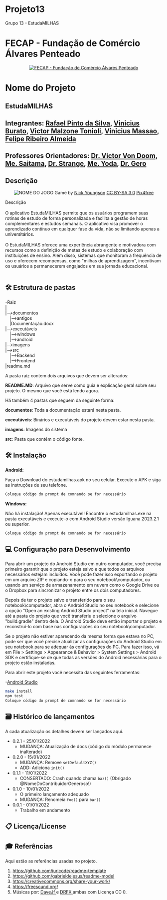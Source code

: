 # Projeto13
Grupo 13 - EstudaMILHAS

# FECAP - Fundação de Comércio Álvares Penteado

<p align="center">
<a href= "https://www.fecap.br/"><img src="https://encrypted-tbn0.gstatic.com/images?q=tbn:ANd9GcRhZPrRa89Kma0ZZogxm0pi-tCn_TLKeHGVxywp-LXAFGR3B1DPouAJYHgKZGV0XTEf4AE&usqp=CAU" alt="FECAP - Fundação de Comércio Álvares Penteado" border="0"></a>
</p>

# Nome do Projeto

## EstudaMILHAS

## Integrantes: <a href="">Rafael Pinto da Silva</a>, <a href="">Vinicius Burato</a>, <a href="">Victor Malzone Tonioli</a>, <a href="">Vinicius Massao</a>, <a href="">Felipe Ribeiro Almeida</a>

## Professores Orientadores: <a href="https://www.linkedin.com/in/victorbarq/">Dr. Victor Von Doom</a>, <a href="https://www.linkedin.com/in/victorbarq/">Me. Saitama</a>, <a href="https://www.linkedin.com/in/victorbarq/">Dr. Strange</a>, <a href="https://www.linkedin.com/in/victorbarq/">Me. Yoda</a>, <a href="https://www.linkedin.com/in/victorbarq/">Dr. Gero</a>

## Descrição

<p align="center">
<img src="https://pix4free.org/assets/library/2021-01-20/originals/game.jpg" alt="NOME DO JOGO" border="0">
  Game by <a href="http://www.nyphotographic.com/">Nick Youngson</a> <a rel="license" href="https://creativecommons.org/licenses/by-sa/3.0/">CC BY-SA 3.0</a> <a href="http://pix4free.org/">Pix4free</a>
</p>


Descrição
<br><br>
O aplicativo EstudaMILHAS permite que os usuários programem suas rotinas de estudo de forma personalizada e facilita a gestão de horas complementares e estudos semanais. O aplicativo visa promover o aprendizado contínuo em qualquer fase da vida, não se limitando apenas a universitários. 
<br><br>
O EstudaMILHAS oferece uma experiência abrangente e motivadora com recursos como a definição de metas de estudo e colaboração com instituições de ensino. Além disso, sistemas que monitoram a frequência de uso e oferecem recompensas, como "milhas de aprendizagem", incentivam os usuários a permanecerem engajados em sua jornada educacional.
<br><br>

## 🛠 Estrutura de pastas

-Raiz<br>
|<br>
|-->documentos<br>
  &emsp;|-->antigos<br>
  &emsp;|Documentação.docx<br>
|-->executáveis<br>
  &emsp;|-->windows<br>
  &emsp;|-->android<br>
 |-->imagens<br>
|-->src<br>
  &emsp;|-->Backend<br>
  &emsp;|-->Frontend<br>
|readme.md<br>

A pasta raiz contem dois arquivos que devem ser alterados:

<b>README.MD</b>: Arquivo que serve como guia e explicação geral sobre seu projeto. O mesmo que você está lendo agora.

Há também 4 pastas que seguem da seguinte forma:

<b>documentos</b>: Toda a documentação estará nesta pasta.

<b>executáveis</b>: Binários e executáveis do projeto devem estar nesta pasta.

<b>imagens</b>: Imagens do sistema

<b>src</b>: Pasta que contém o código fonte.

## 🛠 Instalação

<b>Android:</b>

Faça o Download do estudamilhas.apk no seu celular.
Execute o APK e siga as instruções de seu telefone.

```sh
Coloque código do prompt de comnando se for necessário
```

<b>Windows:</b>

Não há instalação! Apenas executável!
Encontre o estudamilhas.exe na pasta executáveis e execute-o com Android Studio versão Iguana 2023.2.1 ou superior.

```sh
Coloque código do prompt de comnando se for necessário
```

## 💻 Configuração para Desenvolvimento

Para abrir um projeto do Android Studio em outro computador, você precisa primeiro garantir que o projeto esteja salvo e que todos os arquivos necessários estejam incluídos. Você pode fazer isso exportando o projeto em um arquivo ZIP e copiando-o para o seu notebook\computador, ou usando um serviço de armazenamento em nuvem como o Google Drive ou o Dropbox para sincronizar o projeto entre os dois computadores.

Depois de ter o projeto salvo e transferido para o seu notebook\computador, abra o Android Studio no seu notebook e selecione a opção "Open an existing Android Studio project" na tela inicial. Navegue até a pasta do projeto que você transferiu e selecione o arquivo "build.gradle" dentro dela. O Android Studio deve então importar o projeto e reconstruí-lo com base nas configurações do seu notebook\computador.

Se o projeto não estiver aparecendo da mesma forma que estava no PC, pode ser que você precise atualizar as configurações do Android Studio em seu notebook para se adequar às configurações do PC. Para fazer isso, vá em File > Settings > Appearance & Behavior > System Settings > Android SDK e certifique-se de que todas as versões do Android necessárias para o projeto estão instaladas.

Para abrir este projeto você necessita das seguintes ferramentas:

-<a href="https://developer.android.com/studio?gad_source=1&gclid=Cj0KCQjw0ruyBhDuARIsANSZ3wrYLtTFjV-_FxJVbbbOZCB1x4SJfJ_aVr1MOAS7msOuAVycsdBUKsMaArYFEALw_wcB&gclsrc=aw.ds&hl=pt-br">Android Studio</a>

```sh
make install
npm test
Coloque código do prompt de comnando se for necessário
```

## 🗃 Histórico de lançamentos

A cada atualização os detalhes devem ser lançados aqui.

* 0.2.1 - 25/01/2022
    * MUDANÇA: Atualização de docs (código do módulo permanece inalterado)
* 0.2.0 - 15/01/2022
    * MUDANÇA: Remove `setDefaultXYZ()`
    * ADD: Adiciona `init()`
* 0.1.1 - 11/01/2022
    * CONSERTADO: Crash quando chama `baz()` (Obrigado @NomeDoContribuidorGeneroso!)
* 0.1.0 - 10/01/2022
    * O primeiro lançamento adequado
    * MUDANÇA: Renomeia `foo()` para `bar()`
* 0.0.1 - 01/01/2022
    * Trabalho em andamento

## 📋 Licença/License


## 🎓 Referências

Aqui estão as referências usadas no projeto.

1. <https://github.com/iuricode/readme-template>
2. <https://github.com/gabrieldejesus/readme-model>
3. <https://creativecommons.org/share-your-work/>
4. <https://freesound.org/>
5. Músicas por: <a href="https://freesound.org/people/DaveJf/sounds/616544/"> DaveJf </a> e <a href="https://freesound.org/people/DRFX/sounds/338986/"> DRFX </a> ambas com Licença CC 0.
